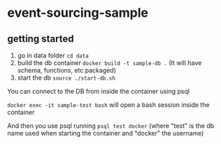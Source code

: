 # event-sourcing-sample

## getting started

1. go in data folder ``cd data``
2. build the db container ``docker build -t sample-db .`` (It will have schema, functions, etc packaged)
3. start the db ``source ./start-db.sh``

You can connect to the DB from inside the container using psql

``docker exec -it sample-test bash`` will open a bash session inside the container

And then you use psql running ``psql test docker`` (where "test" is the db name used when starting the container and "docker" the username)





